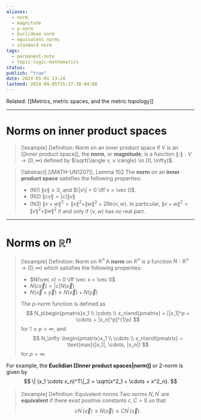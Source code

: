 ```yaml
---
aliases:
  - norm
  - magnitude
  - p-norm
  - Euclidean norm
  - equivalent norms
  - standard norm
tags:
  - permanent-note
  - topic-logic-mathematics
status: 
publish: "true"
date: 2024-05-01 13:24
lastmod: 2024-09-05T15:27:38-04:00
---
```

Related: [[Metrics, metric spaces, and the metric topology]]

---
# Norms on inner product spaces

>[!example] Definition: Norm on an inner product space
>If $V$ is an [[Inner product space]], the **norm**, or **magnitude**, is a function $\| \cdot \| : V \to [0, \infty)$ defined by $\sqrt{\langle v, v \rangle} \in [0, \infty)$.

>[!abstract] [[MATH-UN1207]], Lemma 102
>The **norm** on an **inner product space** satisfies the following properties:
>- (N1) $\| v \| \geq 0$, and $\|v\| = 0 \iff v = \vec 0$.
>- (N2) $\|cv\| = |c| \|v\|$
>- (N3) $\|v + w \|^2 = \|v\|^2 + \|w\|^2 + 2\text{Re} \langle v,w \rangle$. In particular, $\|v + w \|^2 = \|v\|^2 + \|w\|^2$ if and only if $\langle v, w \rangle$ has no real part. 

----
# Norms on $\mathbb R^n$

>[!example] Definition: Norm on $\mathbb R^n$
>A **norm** on $\mathbb R^n$ is a function $N : \mathbb R^n \to [0, \infty)$ which satisfies the following properties:
>- $N(\vec x) = 0 \iff \vec x = \vec 0$
>- $N(c\vec x) = |c|N(\vec x)$
>- $N(\vec x + \vec y) \leq N(\vec x) + N(\vec y)$
>
>The $p$-norm function is defined as
>$$
> N_p\begin{pmatrix}x_1 \\ \cdots \\ x_n\end{pmatrix} = [|x_1|^p + \cdots + |x_n|^p]^{1/p}
>$$
>for $1 \leq p < \infty$, and 
>$$
> N_\infty \begin{pmatrix}x_1 \\ \cdots \\ x_n\end{pmatrix} = \text{max}(|x_1|, \cdots, |x_n|)
> $$
> for $p = \infty$.

For example, the **Euclidian [[Inner product spaces|norm]]** or $2$-norm is given by 
$$ 
\| (x_1 \cdots x_n)^T\|_2 = \sqrt{x^2_1 + \cdots + x^2_n}.
$$

>[!example] Definition: Equivalent norms
>Two norms $N, N^\prime$ are **equivalent** if there exist positive constants $c,C>0$ so that 
>$$ 
>cN^\prime(\vec x) \leq N(\vec x) \leq C N^\prime(\vec x).
>$$